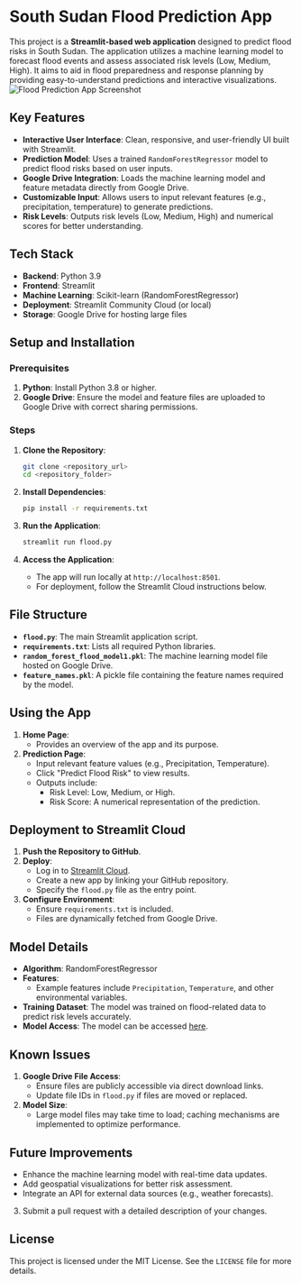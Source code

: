 # South Sudan Flood Prediction App

This project is a **Streamlit-based web application** designed to predict flood risks in South Sudan. The application utilizes a machine learning model to forecast flood events and assess associated risk levels (Low, Medium, High). It aims to aid in flood preparedness and response planning by providing easy-to-understand predictions and interactive visualizations.
![Flood Prediction App Screenshot](https://github.com/your_username/your_repo/blob/main/path_to_image/image.png)

## Key Features
- **Interactive User Interface**: Clean, responsive, and user-friendly UI built with Streamlit.
- **Prediction Model**: Uses a trained `RandomForestRegressor` model to predict flood risks based on user inputs.
- **Google Drive Integration**: Loads the machine learning model and feature metadata directly from Google Drive.
- **Customizable Input**: Allows users to input relevant features (e.g., precipitation, temperature) to generate predictions.
- **Risk Levels**: Outputs risk levels (Low, Medium, High) and numerical scores for better understanding.

## Tech Stack
- **Backend**: Python 3.9
- **Frontend**: Streamlit
- **Machine Learning**: Scikit-learn (RandomForestRegressor)
- **Deployment**: Streamlit Community Cloud (or local)
- **Storage**: Google Drive for hosting large files

## Setup and Installation

### Prerequisites
1. **Python**: Install Python 3.8 or higher.
2. **Google Drive**: Ensure the model and feature files are uploaded to Google Drive with correct sharing permissions.

### Steps
1. **Clone the Repository**:
   ```bash
   git clone <repository_url>
   cd <repository_folder>
   ```

2. **Install Dependencies**:
   ```bash
   pip install -r requirements.txt
   ```

3. **Run the Application**:
   ```bash
   streamlit run flood.py
   ```

4. **Access the Application**:
   - The app will run locally at `http://localhost:8501`.
   - For deployment, follow the Streamlit Cloud instructions below.

## File Structure
- **`flood.py`**: The main Streamlit application script.
- **`requirements.txt`**: Lists all required Python libraries.
- **`random_forest_flood_model1.pkl`**: The machine learning model file hosted on Google Drive.
- **`feature_names.pkl`**: A pickle file containing the feature names required by the model.

## Using the App
1. **Home Page**:
   - Provides an overview of the app and its purpose.
2. **Prediction Page**:
   - Input relevant feature values (e.g., Precipitation, Temperature).
   - Click "Predict Flood Risk" to view results.
   - Outputs include:
     - Risk Level: Low, Medium, or High.
     - Risk Score: A numerical representation of the prediction.

## Deployment to Streamlit Cloud
1. **Push the Repository to GitHub**.
2. **Deploy**:
   - Log in to [Streamlit Cloud](https://streamlit.io/cloud).
   - Create a new app by linking your GitHub repository.
   - Specify the `flood.py` file as the entry point.
3. **Configure Environment**:
   - Ensure `requirements.txt` is included.
   - Files are dynamically fetched from Google Drive.

## Model Details
- **Algorithm**: RandomForestRegressor
- **Features**:
  - Example features include `Precipitation`, `Temperature`, and other environmental variables.
- **Training Dataset**: The model was trained on flood-related data to predict risk levels accurately.
- **Model Access**: The model can be accessed [here](https://drive.google.com/file/d/1_V2nFzbnJXLotAKFP2co-lWkOU8ozY0u/view?usp=sharing).


## Known Issues
1. **Google Drive File Access**:
   - Ensure files are publicly accessible via direct download links.
   - Update file IDs in `flood.py` if files are moved or replaced.
2. **Model Size**:
   - Large model files may take time to load; caching mechanisms are implemented to optimize performance.

## Future Improvements
- Enhance the machine learning model with real-time data updates.
- Add geospatial visualizations for better risk assessment.
- Integrate an API for external data sources (e.g., weather forecasts).


3. Submit a pull request with a detailed description of your changes.

## License
This project is licensed under the MIT License. See the `LICENSE` file for more details.



